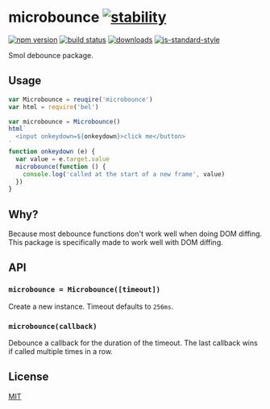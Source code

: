 # microbounce [![stability][0]][1]
[![npm version][2]][3] [![build status][4]][5]
[![downloads][8]][9] [![js-standard-style][10]][11]

Smol debounce package.

## Usage
```js
var Microbounce = reuqire('microbounce')
var html = require('bel')

var microbounce = Microbounce()
html`
  <input onkeydown=${onkeydown}>click me</button>
`
function onkeydown (e) {
  var value = e.target.value
  microbounce(function () {
    console.log('called at the start of a new frame', value)
  })
}
```

## Why?
Because most debounce functions don't work well when doing DOM diffing. This
package is specifically made to work well with DOM diffing.

## API
### `microbounce = Microbounce([timeout])`
Create a new instance. Timeout defaults to `256ms`.

### `microbounce(callback)`
Debounce a callback for the duration of the timeout. The last callback wins if
called multiple times in a row.

## License
[MIT](https://tldrlegal.com/license/mit-license)

[0]: https://img.shields.io/badge/stability-experimental-orange.svg?style=flat-square
[1]: https://nodejs.org/api/documentation.html#documentation_stability_index
[2]: https://img.shields.io/npm/v/microbounce.svg?style=flat-square
[3]: https://npmjs.org/package/microbounce
[4]: https://img.shields.io/travis/yoshuawuyts/microbounce/master.svg?style=flat-square
[5]: https://travis-ci.org/yoshuawuyts/microbounce
[6]: https://img.shields.io/codecov/c/github/yoshuawuyts/microbounce/master.svg?style=flat-square
[7]: https://codecov.io/github/yoshuawuyts/microbounce
[8]: http://img.shields.io/npm/dm/microbounce.svg?style=flat-square
[9]: https://npmjs.org/package/microbounce
[10]: https://img.shields.io/badge/code%20style-standard-brightgreen.svg?style=flat-square
[11]: https://github.com/feross/standard
